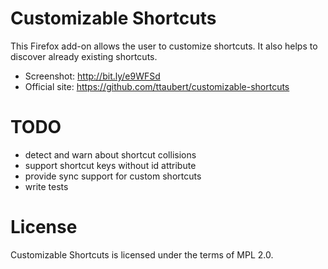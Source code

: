 # Customizable Shortcuts

This Firefox add-on allows the user to customize shortcuts. It also helps to
discover already existing shortcuts.

- Screenshot: <http://bit.ly/e9WFSd>
- Official site: <https://github.com/ttaubert/customizable-shortcuts>

# TODO

* detect and warn about shortcut collisions
* support shortcut keys without id attribute
* provide sync support for custom shortcuts
* write tests

# License

Customizable Shortcuts is licensed under the terms of MPL 2.0.
